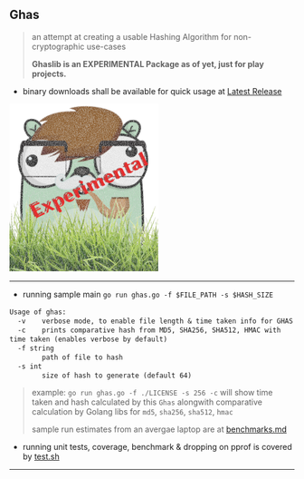 
## Ghas

> an attempt at creating a usable Hashing Algorithm for non-cryptographic use-cases
>
> **Ghaslib is an EXPERIMENTAL Package as of yet, just for play projects.**

* binary downloads shall be available for quick usage at [Latest Release](https://github.com/abhishekkr/ghas/releases/latest)

![Experimental Gopher](ghas-experimental.png)

---

* running sample main `go run ghas.go -f $FILE_PATH -s $HASH_SIZE`

```
Usage of ghas:
  -v    verbose mode, to enable file length & time taken info for GHAS
  -c    prints comparative hash from MD5, SHA256, SHA512, HMAC with time taken (enables verbose by default)
  -f string
        path of file to hash
  -s int
        size of hash to generate (default 64)
```

> example: `go run ghas.go -f ./LICENSE -s 256 -c` will show time taken and hash calculated by this `Ghas` alongwith comparative calculation by Golang libs for `md5`, `sha256`, `sha512`, `hmac`
>
> sample run estimates from an avergae laptop are at [benchmarks.md](benchmarks.md)

* running unit tests, coverage, benchmark & dropping on pprof is covered by [test.sh](./test.sh)

---

